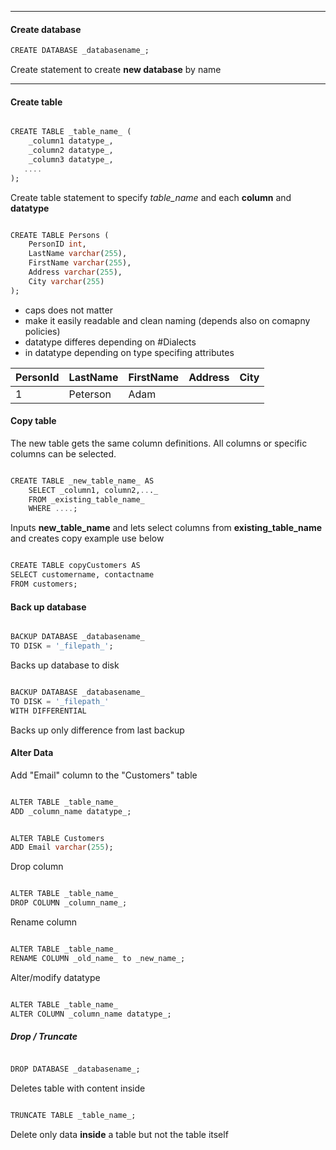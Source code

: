 ****
#### Create database 

```sql 
CREATE DATABASE _databasename_;
```

Create statement to create **new database** by name
******
#### Create table 

```sql

CREATE TABLE _table_name_ (  
    _column1 datatype_,  
    _column2 datatype_,  
    _column3 datatype_,  
   ....  
);
```

Create table statement to specify _table_name_ and each **column**  and **datatype**

```sql

CREATE TABLE Persons (  
    PersonID int,  
    LastName varchar(255),  
    FirstName varchar(255),  
    Address varchar(255),  
    City varchar(255)  
);
```

- caps does not matter 
- make it easily readable and clean naming  (depends also on comapny policies)
- datatype differes depending on #Dialects
- in datatype depending on type specifing attributes 

| PersonId | LastName  | FirstName | Address   | City      | 
| :--------| :-------- | :-------- | :-------- | :-------- |
|    1     |  Peterson |  Adam     |           |           | 

#### Copy table 

The new table gets the same column definitions. All columns or specific columns can be selected.

```sql 

CREATE TABLE _new_table_name_ AS  
    SELECT _column1, column2,..._  
    FROM _existing_table_name_  
    WHERE ....;
```

Inputs **new_table_name** and lets select columns from **existing_table_name** and creates copy example use below

```sql 

CREATE TABLE copyCustomers AS  
SELECT customername, contactname  
FROM customers;
```

#### Back up database 

```sql

BACKUP DATABASE _databasename_  
TO DISK = '_filepath_';
```

Backs up database to disk 

```sql

BACKUP DATABASE _databasename_  
TO DISK = '_filepath_'  
WITH DIFFERENTIAL
```

Backs up only difference from last backup

#### Alter Data 

Add "Email" column to the "Customers" table

```sql

ALTER TABLE _table_name_  
ADD _column_name datatype_;
```

```sql

ALTER TABLE Customers  
ADD Email varchar(255);

```

Drop column 

```sql

ALTER TABLE _table_name_  
DROP COLUMN _column_name_;
```

Rename column 

```sql

ALTER TABLE _table_name_  
RENAME COLUMN _old_name_ to _new_name_;

```

Alter/modify datatype

```sql

ALTER TABLE _table_name_  
ALTER COLUMN _column_name datatype_;

```


##### Drop / Truncate 

```sql 

DROP DATABASE _databasename_;
```

Deletes table with content inside

```sql

TRUNCATE TABLE _table_name_;
```

Delete only data **inside** a table but not the table itself



